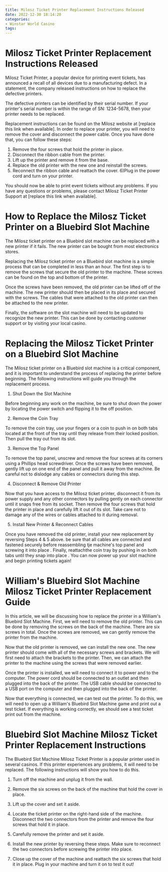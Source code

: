 ```yaml
---
title: Milosz Ticket Printer Replacement Instructions Released
date: 2022-12-30 18:14:20
categories:
- Winstar World Casino
tags:
---
```



#  Milosz Ticket Printer Replacement Instructions Released

Milosz Ticket Printer, a popular device for printing event tickets, has announced a recall of all devices due to a manufacturing defect. In a statement, the company released instructions on how to replace the defective printers.

The defective printers can be identified by their serial number. If your printer's serial number is within the range of SN: 1234-5678, then your printer needs to be replaced.

Replacement instructions can be found on the Milosz website at [replace this link when available]. In order to replace your printer, you will need to remove the cover and disconnect the power cable. Once you have done that, you can follow these steps:

1) Remove the four screws that hold the printer in place.
2) Disconnect the ribbon cable from the printer.
3) Lift up the printer and remove it from the base.
4) Replace the old printer with the new one and reinstall the screws.
5) Reconnect the ribbon cable and reattach the cover.
6)Plug in the power cord and turn on your printer.

You should now be able to print event tickets without any problems. If you have any questions or problems, please contact Milosz Ticket Printer Support at [replace this link when available].

#  How to Replace the Milosz Ticket Printer on a Bluebird Slot Machine

The Milosz ticket printer on a Bluebird slot machine can be replaced with a new printer if it fails. The new printer can be bought from most electronics stores.

Replacing the Milosz ticket printer on a Bluebird slot machine is a simple process that can be completed in less than an hour. The first step is to remove the screws that secure the old printer to the machine. These screws can be found on the top and bottom of the printer.

Once the screws have been removed, the old printer can be lifted off of the machine. The new printer should then be placed in its place and secured with the screws. The cables that were attached to the old printer can then be attached to the new printer.

Finally, the software on the slot machine will need to be updated to recognize the new printer. This can be done by contacting customer support or by visiting your local casino.

#  Replacing the Milosz Ticket Printer on a Bluebird Slot Machine

The Milosz ticket printer on a Bluebird slot machine is a critical component, and it is important to understand the process of replacing the printer before beginning. The following instructions will guide you through the replacement process.

1. Shut Down the Slot Machine

Before beginning any work on the machine, be sure to shut down the power by locating the power switch and flipping it to the off position.

2. Remove the Coin Tray

To remove the coin tray, use your fingers or a coin to push in on both tabs located at the front of the tray until they release from their locked position. Then pull the tray out from its slot.

3. Remove the Top Panel

To remove the top panel, unscrew and remove the four screws at its corners using a Phillips head screwdriver. Once the screws have been removed, gently lift up on one end of the panel and pull it away from the machine. Be careful not to dislodge any cables or connectors during this step.

4. Disconnect & Remove Old Printer

Now that you have access to the Milosz ticket printer, disconnect it from its power supply and any other connectors by pulling gently on each connector until it snaps free from its socket. Then remove the four screws that hold the printer in place and carefully lift it out of its slot. Take care not to damage any of the wires or cables attached to it during removal.

5. Install New Printer & Reconnect Cables

Once you have removed the old printer, install your new replacement by reversing Steps 4 & 5 above. be sure that all cables are connected and fastened securely before reassembling tje machine's top panel and screwing it into place . Finally, reattachthe coin tray by pushing in on both tabs until they snap into place . You can now power up your slot machine and begin printing tickets again!

#  William's Bluebird Slot Machine Milosz Ticket Printer Replacement Guide

In this article, we will be discussing how to replace the printer in a William's Bluebird Slot Machine. First, we will need to remove the old printer. This can be done by removing the screws on the back of the machine. There are six screws in total. Once the screws are removed, we can gently remove the printer from the machine.

Now that the old printer is removed, we can install the new one. The new printer should come with all of the necessary screws and brackets. We will first need to attach the brackets to the printer. Then, we can attach the printer to the machine using the screws that were removed earlier.

Once the printer is installed, we will need to connect it to power and to the computer. The power cord should be connected to an outlet and then plugged into the back of the printer. The USB cable should be connected to a USB port on the computer and then plugged into the back of the printer.

Now that everything is connected, we can test out the printer. To do this, we will need to open up a William's Bluebird Slot Machine game and print out a test ticket. If everything is working correctly, we should see a test ticket print out from the machine.

#  Bluebird Slot Machine Milosz Ticket Printer Replacement Instructions

The Bluebird Slot Machine Milosz Ticket Printer is a popular printer used in several casinos. If this printer experiences any problems, it will need to be replaced. The following instructions will show you how to do this.

1. Turn off the machine and unplug it from the wall.

2. Remove the six screws on the back of the machine that hold the cover in place.

3. Lift up the cover and set it aside.

4. Locate the ticket printer on the right-hand side of the machine. Disconnect the two connectors from the printer and remove the four screws that hold it in place.

5. Carefully remove the printer and set it aside.

6. Install the new printer by reversing these steps. Make sure to reconnect the two connectors before screwing the printer into place.

7. Close up the cover of the machine and reattach the six screws that hold it in place. Plug in your machine and turn it on to test it out!